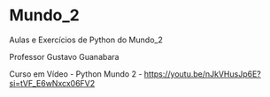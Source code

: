 # Mundo_2
 Aulas e Exercícios de Python do Mundo_2
 
 Professor Gustavo Guanabara

 Curso em Vídeo - Python Mundo 2 - https://youtu.be/nJkVHusJp6E?si=tVF_E6wNxcx06FV2
 

 
